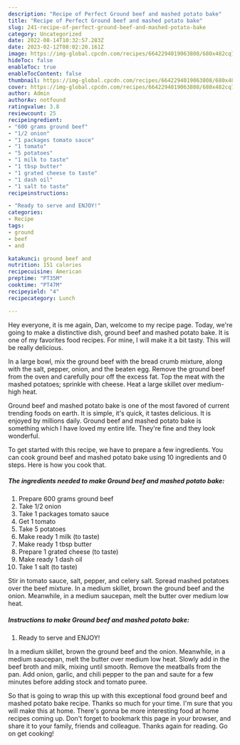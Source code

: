 ```yaml
---
description: "Recipe of Perfect Ground beef and mashed potato bake"
title: "Recipe of Perfect Ground beef and mashed potato bake"
slug: 241-recipe-of-perfect-ground-beef-and-mashed-potato-bake
category: Uncategorized
date: 2022-08-14T10:32:57.283Z
date: 2023-02-12T08:02:20.161Z
image: https://img-global.cpcdn.com/recipes/6642294019063808/680x482cq70/ground-beef-and-mashed-potato-bake-recipe-main-photo.jpg
hideToc: false
enableToc: true
enableTocContent: false
thumbnail: https://img-global.cpcdn.com/recipes/6642294019063808/680x482cq70/ground-beef-and-mashed-potato-bake-recipe-main-photo.jpg
cover: https://img-global.cpcdn.com/recipes/6642294019063808/680x482cq70/ground-beef-and-mashed-potato-bake-recipe-main-photo.jpg
author: Admin
authorAv: notfound
ratingvalue: 3.8
reviewcount: 25
recipeingredient:
- "600 grams ground beef"
- "1/2 onion"
- "1 packages tomato sauce"
- "1 tomato"
- "5 potatoes"
- "1 milk to taste"
- "1 tbsp butter"
- "1 grated cheese to taste"
- "1 dash oil"
- "1 salt to taste"
recipeinstructions:

- "Ready to serve and ENJOY!"
categories:
- Recipe
tags:
- ground
- beef
- and

katakunci: ground beef and 
nutrition: 151 calories
recipecuisine: American
preptime: "PT35M"
cooktime: "PT47M"
recipeyield: "4"
recipecategory: Lunch

---
```



Hey everyone, it is me again, Dan, welcome to my recipe page. Today, we're going to make a distinctive dish, ground beef and mashed potato bake. It is one of my favorites food recipes. For mine, I will make it a bit tasty. This will be really delicious.

In a large bowl, mix the ground beef with the bread crumb mixture, along with the salt, pepper, onion, and the beaten egg. Remove the ground beef from the oven and carefully pour off the excess fat. Top the meat with the mashed potatoes; sprinkle with cheese. Heat a large skillet over medium-high heat.

Ground beef and mashed potato bake is one of the most favored of current trending foods on earth. It is simple, it's quick, it tastes delicious. It is enjoyed by millions daily. Ground beef and mashed potato bake is something which I have loved my entire life. They're fine and they look wonderful.


To get started with this recipe, we have to prepare a few ingredients. You can cook ground beef and mashed potato bake using 10 ingredients and 0 steps. Here is how you cook that.

<!--inarticleads1-->

##### The ingredients needed to make Ground beef and mashed potato bake:

1. Prepare 600 grams ground beef
1. Take 1/2 onion
1. Take 1 packages tomato sauce
1. Get 1 tomato
1. Take 5 potatoes
1. Make ready 1 milk (to taste)
1. Make ready 1 tbsp butter
1. Prepare 1 grated cheese (to taste)
1. Make ready 1 dash oil
1. Take 1 salt (to taste)


Stir in tomato sauce, salt, pepper, and celery salt. Spread mashed potatoes over the beef mixture. In a medium skillet, brown the ground beef and the onion. Meanwhile, in a medium saucepan, melt the butter over medium low heat. 

<!--inarticleads2-->

##### Instructions to make Ground beef and mashed potato bake:


1. Ready to serve and ENJOY!

In a medium skillet, brown the ground beef and the onion. Meanwhile, in a medium saucepan, melt the butter over medium low heat. Slowly add in the beef broth and milk, mixing until smooth. Remove the meatballs from the pan. Add onion, garlic, and chili pepper to the pan and saute for a few minutes before adding stock and tomato puree. 

So that is going to wrap this up with this exceptional food ground beef and mashed potato bake recipe. Thanks so much for your time. I'm sure that you will make this at home. There's gonna be more interesting food at home recipes coming up. Don't forget to bookmark this page in your browser, and share it to your family, friends and colleague. Thanks again for reading. Go on get cooking!
